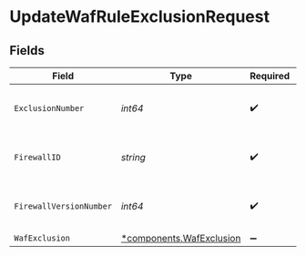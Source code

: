 # UpdateWafRuleExclusionRequest


## Fields

| Field                                                               | Type                                                                | Required                                                            | Description                                                         | Example                                                             |
| ------------------------------------------------------------------- | ------------------------------------------------------------------- | ------------------------------------------------------------------- | ------------------------------------------------------------------- | ------------------------------------------------------------------- |
| `ExclusionNumber`                                                   | *int64*                                                             | :heavy_check_mark:                                                  | A numeric ID identifying a WAF exclusion.                           | 1                                                                   |
| `FirewallID`                                                        | *string*                                                            | :heavy_check_mark:                                                  | Alphanumeric string identifying a WAF Firewall.                     | fW7g2uUGZzb2W9Euo4Mo0r                                              |
| `FirewallVersionNumber`                                             | *int64*                                                             | :heavy_check_mark:                                                  | Integer identifying a WAF firewall version.                         | 1                                                                   |
| `WafExclusion`                                                      | [*components.WafExclusion](../../models/components/wafexclusion.md) | :heavy_minus_sign:                                                  | N/A                                                                 |                                                                     |